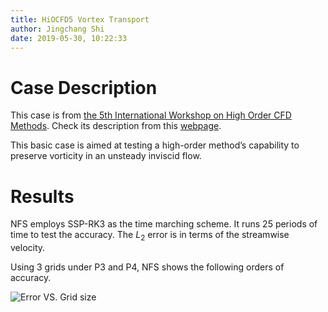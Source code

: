```yaml
---
title: HiOCFD5 Vortex Transport
author: Jingchang Shi
date: 2019-05-30, 10:22:33
---
```


# Case Description

This case is from [the 5th International Workshop on High Order CFD Methods](https://how5.cenaero.be). Check its description from this [webpage](https://how5.cenaero.be/content/vi1-vortex-transport-uniform-flow).

This basic case is aimed at testing a high-order method’s capability to preserve vorticity in an unsteady inviscid flow.

# Results

NFS employs SSP-RK3 as the time marching scheme. It runs 25 periods of time to test the accuracy. The $L_2$ error is in terms of the streamwise velocity.

Using 3 grids under P3 and P4, NFS shows the following orders of accuracy.

![Error VS. Grid size](HiOCFD5_Vortex/error_h.png)

